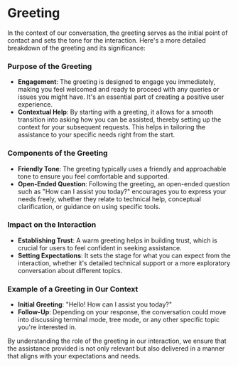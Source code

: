 # Greeting

In the context of our conversation, the greeting serves as the initial point of contact and sets the tone for the interaction. Here's a more detailed breakdown of the greeting and its significance:

### Purpose of the Greeting
- **Engagement**: The greeting is designed to engage you immediately, making you feel welcomed and ready to proceed with any queries or issues you might have. It's an essential part of creating a positive user experience.
- **Contextual Help**: By starting with a greeting, it allows for a smooth transition into asking how you can be assisted, thereby setting up the context for your subsequent requests. This helps in tailoring the assistance to your specific needs right from the start.

### Components of the Greeting
- **Friendly Tone**: The greeting typically uses a friendly and approachable tone to ensure you feel comfortable and supported.
- **Open-Ended Question**: Following the greeting, an open-ended question such as "How can I assist you today?" encourages you to express your needs freely, whether they relate to technical help, conceptual clarification, or guidance on using specific tools.

### Impact on the Interaction
- **Establishing Trust**: A warm greeting helps in building trust, which is crucial for users to feel confident in seeking assistance.
- **Setting Expectations**: It sets the stage for what you can expect from the interaction, whether it's detailed technical support or a more exploratory conversation about different topics.

### Example of a Greeting in Our Context
- **Initial Greeting**: "Hello! How can I assist you today?"
- **Follow-Up**: Depending on your response, the conversation could move into discussing terminal mode, tree mode, or any other specific topic you're interested in.

By understanding the role of the greeting in our interaction, we ensure that the assistance provided is not only relevant but also delivered in a manner that aligns with your expectations and needs.

